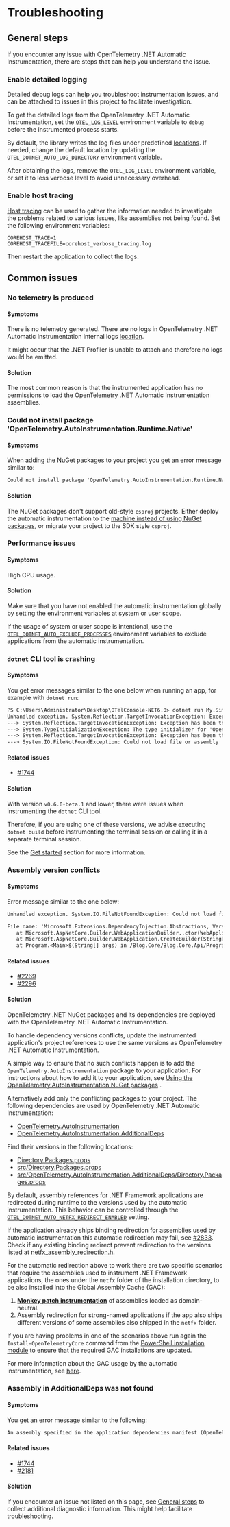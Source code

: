 # Troubleshooting

## General steps

If you encounter any issue with OpenTelemetry .NET Automatic Instrumentation,
there are steps that can help you understand the issue.

### Enable detailed logging

Detailed debug logs can help you troubleshoot instrumentation issues, and can be
attached to issues in this project to facilitate investigation.

To get the detailed logs from the OpenTelemetry .NET Automatic Instrumentation, set
the [`OTEL_LOG_LEVEL`](./config.md#internal-logs) environment variable to `debug`
before the instrumented process starts.

By default, the library writes the log files under predefined [locations](./config.md#internal-logs).
If needed, change the default location by updating the `OTEL_DOTNET_AUTO_LOG_DIRECTORY`
environment variable.

After obtaining the logs, remove the `OTEL_LOG_LEVEL`
environment variable, or set it to less verbose level
to avoid unnecessary overhead.

### Enable host tracing

[Host tracing](https://github.com/dotnet/runtime/blob/edd23fcb1b350cb1a53fa409200da55e9c33e99e/docs/design/features/host-tracing.md#host-tracing)
can be used to gather the information needed to investigate the problems
related to various issues, like assemblies not being found. Set the following environment
variables:

```terminal
COREHOST_TRACE=1
COREHOST_TRACEFILE=corehost_verbose_tracing.log
```

Then restart the application to collect the logs.

## Common issues

### No telemetry is produced

#### Symptoms

There is no telemetry generated.
There are no logs in OpenTelemetry .NET Automatic Instrumentation internal logs [location](./config.md#internal-logs).

It might occur that the .NET Profiler is unable to attach
and therefore no logs would be emitted.

#### Solution

The most common reason is that the instrumented application
has no permissions to load the OpenTelemetry .NET Automatic Instrumentation
assemblies.

### Could not install package 'OpenTelemetry.AutoInstrumentation.Runtime.Native'

#### Symptoms

When adding the NuGet packages to your project you get an error message similar
to:

```txt
Could not install package 'OpenTelemetry.AutoInstrumentation.Runtime.Native 1.0.0'. You are trying to install this package into a project that targets '.NETFramework,Version=v4.7.2', but the package does not contain any assembly references or content files that are compatible with that framework. For more information, contact the package author.
```

#### Solution

The NuGet packages don't support old-style `csproj` projects. Either deploy the
automatic instrumentation to the [machine instead of using NuGet packages](./README.md###powershell-module),
or migrate your project to the SDK style `csproj`.

### Performance issues

#### Symptoms

High CPU usage.

#### Solution

Make sure that you have not enabled the automatic instrumentation globally
by setting the environment variables at system or user scope.

If the usage of system or user scope is intentional, use the [`OTEL_DOTNET_AUTO_EXCLUDE_PROCESSES`](./config.md#global-settings)
environment variables to exclude applications from the automatic instrumentation.

### `dotnet` CLI tool is crashing

#### Symptoms

You get error messages similar to the one below when running an app,
for example with `dotnet run`:

```txt
PS C:\Users\Administrator\Desktop\OTelConsole-NET6.0> dotnet run My.Simple.Console
Unhandled exception. System.Reflection.TargetInvocationException: Exception has been thrown by the target of an invocation.
---> System.Reflection.TargetInvocationException: Exception has been thrown by the target of an invocation.
---> System.TypeInitializationException: The type initializer for 'OpenTelemetry.AutoInstrumentation.Loader.Startup' threw an exception.
---> System.Reflection.TargetInvocationException: Exception has been thrown by the target of an invocation.
---> System.IO.FileNotFoundException: Could not load file or assembly 'Microsoft.Extensions.Configuration.Abstractions, Version=7.0.0.0, Culture=neutral, PublicKeyToken=adb9793829ddae60'. The system cannot find the file specified.
```

#### Related issues

- [#1744](https://github.com/open-telemetry/opentelemetry-dotnet-instrumentation/issues/1744)

#### Solution

With version `v0.6.0-beta.1` and lower, there were issues when instrumenting
the `dotnet` CLI tool.

Therefore, if you are using one of these versions, we advise executing
`dotnet build` before instrumenting the terminal session
or calling it in a separate terminal session.

See the [Get started](./README.md#get-started)
section for more information.

### Assembly version conflicts

#### Symptoms

Error message similar to the one below:

```txt
Unhandled exception. System.IO.FileNotFoundException: Could not load file or assembly 'Microsoft.Extensions.DependencyInjection.Abstractions, Version=7.0.0.0, Culture=neutral, PublicKeyToken=adb9793829ddae60'. The system cannot find the file specified.

File name: 'Microsoft.Extensions.DependencyInjection.Abstractions, Version=7.0.0.0, Culture=neutral, PublicKeyToken=adb9793829ddae60'
   at Microsoft.AspNetCore.Builder.WebApplicationBuilder..ctor(WebApplicationOptions options, Action`1 configureDefaults)
   at Microsoft.AspNetCore.Builder.WebApplication.CreateBuilder(String[] args)
   at Program.<Main>$(String[] args) in /Blog.Core/Blog.Core.Api/Program.cs:line 26
```

#### Related issues

- [#2269](https://github.com/open-telemetry/opentelemetry-dotnet-instrumentation/issues/2269)
- [#2296](https://github.com/open-telemetry/opentelemetry-dotnet-instrumentation/issues/2296)

#### Solution

OpenTelemetry .NET NuGet packages and its dependencies
are deployed with the OpenTelemetry .NET Automatic Instrumentation.

To handle dependency versions conflicts,
update the instrumented application's project references
to use the same versions as OpenTelemetry .NET Automatic Instrumentation.

A simple way to ensure that no such conflicts happen is to add the
`OpenTelemetry.AutoInstrumentation` package to your application.
For instructions about how to add it to your application, see
[Using the OpenTelemetry.AutoInstrumentation NuGet packages](./using-the-nuget-packages.md#using-the-opentelemetryautoinstrumentation-nuget-packages)
.

Alternatively add only the conflicting packages to your project.
The following dependencies are used by OpenTelemetry .NET Automatic Instrumentation:

- [OpenTelemetry.AutoInstrumentation](https://github.com/open-telemetry/opentelemetry-dotnet-instrumentation/blob/main/src/OpenTelemetry.AutoInstrumentation/OpenTelemetry.AutoInstrumentation.csproj)
- [OpenTelemetry.AutoInstrumentation.AdditionalDeps](https://github.com/open-telemetry/opentelemetry-dotnet-instrumentation/blob/main/src/OpenTelemetry.AutoInstrumentation.AdditionalDeps/Directory.Build.props)

Find their versions in the following locations:

- [Directory.Packages.props](https://github.com/open-telemetry/opentelemetry-dotnet-instrumentation/blob/main/Directory.Packages.props)
- [src/Directory.Packages.props](https://github.com/open-telemetry/opentelemetry-dotnet-instrumentation/blob/main/src/Directory.Packages.props)
- [src/OpenTelemetry.AutoInstrumentation.AdditionalDeps/Directory.Packages.props](https://github.com/open-telemetry/opentelemetry-dotnet-instrumentation/blob/main/src/OpenTelemetry.AutoInstrumentation.AdditionalDeps/Directory.Packages.props)

By default, assembly references for .NET Framework applications are redirected
during runtime to the versions used by the automatic instrumentation.
This behavior can be controlled through the [`OTEL_DOTNET_AUTO_NETFX_REDIRECT_ENABLED`](./config.md#additional-settings)
setting.

If the application already ships binding redirection for assemblies
used by automatic instrumentation this automatic redirection may fail,
see [#2833](https://github.com/open-telemetry/opentelemetry-dotnet-instrumentation/issues/2833).
Check if any existing binding redirect prevent redirection to the versions
listed at [netfx_assembly_redirection.h](../src/OpenTelemetry.AutoInstrumentation.Native/netfx_assembly_redirection.h).

For the automatic redirection above to work there are two specific scenarios that
require the assemblies used to instrument .NET Framework
applications, the ones under the `netfx` folder of the installation directory,
to be also installed into the Global Assembly Cache (GAC):

1. [__Monkey patch instrumentation__](https://en.wikipedia.org/wiki/Monkey_patch#:~:text=Monkey%20patching%20is%20a%20technique,Python%2C%20Groovy%2C%20etc.)
of assemblies loaded as domain-neutral.
2. Assembly redirection for strong-named applications if the app also ships
different versions of some assemblies also shipped in the `netfx` folder.

If you are having problems in one of the scenarios above run again the
`Install-OpenTelemetryCore` command from the
[PowerShell installation module](../OpenTelemetry.DotNet.Auto.psm1)
to ensure that the required GAC installations are updated.

For more information about the GAC usage by the automatic instrumentation,
see [here](https://github.com/open-telemetry/opentelemetry-dotnet-instrumentation/issues/1906#issuecomment-1376292814).

### Assembly in AdditionalDeps was not found

#### Symptoms

You get an error message similar to the following:

```txt
An assembly specified in the application dependencies manifest (OpenTelemetry.AutoInstrumentation.AdditionalDeps.deps.json) was not found  
```

#### Related issues

- [#1744](https://github.com/open-telemetry/opentelemetry-dotnet-instrumentation/issues/1744)
- [#2181](https://github.com/open-telemetry/opentelemetry-dotnet-instrumentation/issues/2181)

#### Solution

If you encounter an issue not listed on this page, see [General steps](#general-steps)
to collect additional diagnostic information. This might help facilitate troubleshooting.
